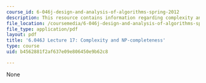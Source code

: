 ```yaml
---
course_id: 6-046j-design-and-analysis-of-algorithms-spring-2012
description: This resource contains information regarding complexity and NP-completeness.
file_location: /coursemedia/6-046j-design-and-analysis-of-algorithms-spring-2012/b4562881f2af637e09e806450e9b62c8_MIT6_046JS12_lec17.pdf
file_type: application/pdf
layout: pdf
title: '6.046J Lecture 17: Complexity and NP-completeness'
type: course
uid: b4562881f2af637e09e806450e9b62c8

---
```

None